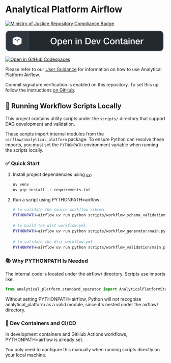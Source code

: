 # Analytical Platform Airflow

[![Ministry of Justice Repository Compliance Badge](https://github-community.service.justice.gov.uk/repository-standards/api/analytical-platform-airflow/badge)](https://github-community.service.justice.gov.uk/repository-standards/analytical-platform-airflow)

[![Open in Dev Container](https://raw.githubusercontent.com/ministryofjustice/.devcontainer/refs/heads/main/contrib/badge.svg)](https://vscode.dev/redirect?url=vscode://ms-vscode-remote.remote-containers/cloneInVolume?url=https://github.com/ministryofjustice/analytical-platform-airflow)

[![Open in GitHub Codespaces](https://github.com/codespaces/badge.svg)](https://codespaces.new/ministryofjustice/analytical-platform-airflow)

Please refer to our [User Guidance](https://user-guidance.analytical-platform.service.justice.gov.uk/services/airflow) for information on how to use Analytical Platform Airflow.

Commit signature verification is enabled on this repository. To set this up follow the instructions [on GitHub](https://docs.github.com/en/authentication/managing-commit-signature-verification/about-commit-signature-verification#ssh-commit-signature-verification).


## 🧪 Running Workflow Scripts Locally

This project contains utility scripts under the `scripts/` directory that support DAG development and validation.

These scripts import internal modules from the `airflow/analytical_platform` package. To ensure Python can resolve these imports, you must set the `PYTHONPATH` environment variable when running the scripts locally.


### ✅ Quick Start

1. Install project dependencies using [`uv`](https://github.com/astral-sh/uv):

    ```bash
    uv venv
    uv pip install -r requirements.txt
    ```

2. Run a script using PYTHONPATH=airflow:

    ```bash
    # to validate the source workflow schema
    PYTHONPATH=airflow uv run python scripts/workflow_schema_validation/main.py path/to/source/workflow.yml

    # to build the dist workflow.yml
    PYTHONPATH=airflow uv run python scripts/workflow_generator/main.py path/to/source/workflow.yml

    # to validate the dist workflow.yml
    PYTHONPATH=airflow uv run python scripts/workflow_validation/main.py path/to/dist/workflow.yml
    ```

### 📚 Why PYTHONPATH Is Needed

The internal code is located under the airflow/ directory. Scripts use imports like:
```python
from analytical_platform.standard_operator import AnalyticalPlatformStandardOperator
```

Without setting PYTHONPATH=airflow, Python will not recognise analytical_platform as a valid module, since it's nested under the airflow/ directory.


### 🤖 Dev Containers and CI/CD

In development containers and GitHub Actions workflows, PYTHONPATH=airflow is already set.

You only need to configure this manually when running scripts directly on your local machine.
